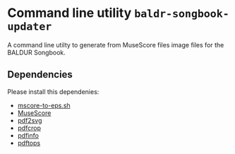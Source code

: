 # Command line utility `baldr-songbook-updater`

A command line utilty to generate from MuseScore files image files for
the BALDUR Songbook.

## Dependencies

Please install this dependenies:

* [mscore-to-eps.sh](https://github.com/JosefFriedrich-shell/mscore-to-eps.sh)
* [MuseScore](https://musescore.org/)
* [pdf2svg](https://github.com/dawbarton/pdf2svg)
* [pdfcrop](https://ctan.org/tex-archive/support/pdfcrop)
* [pdfinfo](https://poppler.freedesktop.org/)
* [pdftops](https://poppler.freedesktop.org/)
